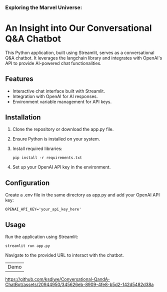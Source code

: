 ### Exploring the Marvel Universe: 
# An Insight into Our Conversational Q&A Chatbot

This Python application, built using Streamlit, serves as a conversational Q&A chatbot. It leverages the langchain library and integrates with OpenAI's API to provide AI-powered chat functionalities.

## Features
* Interactive chat interface built with Streamlit.
* Integration with OpenAI for AI responses.
* Environment variable management for API keys.

## Installation
1. Clone the repository or download the app.py file.
2. Ensure Python is installed on your system.
3. Install required libraries:
   
   ```
   pip install -r requirements.txt
   ```
4. Set up your OpenAI API key in the environment.

## Configuration
Create a .env file in the same directory as app.py and add your OpenAI API key:
```
OPENAI_API_KEY='your_api_key_here'
```

## Usage
Run the application using Streamlit:
```
streamlit run app.py
```
Navigate to the provided URL to interact with the chatbot.


<table><tr><td>Demo</td></tr></table>

https://github.com/ksdiwe/Conversational-QandA-ChatBot/assets/20944950/345626eb-8909-4fe8-b5d2-142d5482d38a

